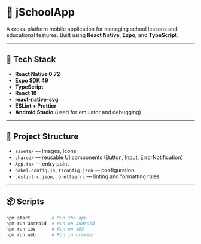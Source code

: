 # 📱 jSchoolApp

A cross-platform mobile application for managing school lessons and educational features. Built using **React Native**, **Expo**, and **TypeScript**.

---

## 🚀 Tech Stack

- **React Native 0.72**
- **Expo SDK 49**
- **TypeScript**
- **React 18**
- **react-native-svg**
- **ESLint + Prettier**
- **Android Studio** (used for emulator and debugging)

---

## 📂 Project Structure

- `assets/` — images, icons
- `shared/` — reusable UI components (Button, Input, ErrorNotification)
- `App.tsx` — entry point
- `babel.config.js`, `tsconfig.json` — configuration
- `.eslintrc.json`, `.prettierrc` — linting and formatting rules

---

## 📦 Scripts

```bash
npm start        # Run the app
npm run android  # Run on Android
npm run ios      # Run on iOS
npm run web      # Run in browser

